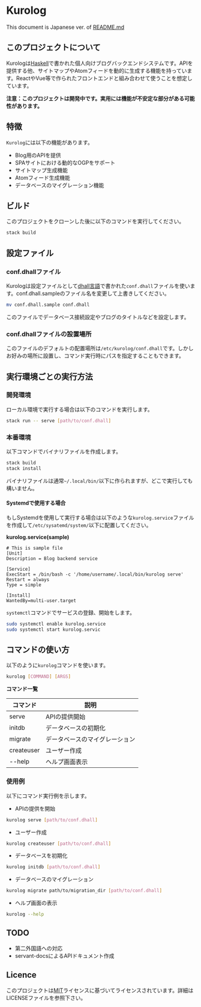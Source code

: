 Kurolog
=======
This document is Japanese ver. of [README.md]()

## このプロジェクトについて
Kurologは[Haskell](https://www.haskell.org/)で書かれた個人向けブログバックエンドシステムです。APIを提供する他、サイトマップやAtomフィードを動的に生成する機能を持っています。ReactやVue等で作られたフロントエンドと組み合わせて使うことを想定しています。

__注意：このプロジェクトは開発中です。実用には機能が不安定な部分がある可能性があります。__

## 特徴
`Kurolog`には以下の機能があります。

+ Blog用のAPIを提供
+ SPAサイトにおける動的なOGPをサポート
+ サイトマップ生成機能
+ Atomフィード生成機能
+ データベースのマイグレーション機能

## ビルド
このプロジェクトをクローンした後に以下のコマンドを実行してください。

```bash
stack build
```

## 設定ファイル
### conf.dhallファイル
Kurologは設定ファイルとして[dhall言語](https://dhall-lang.org/)で書かれた`conf.dhall`ファイルを使います。conf.dhall.sampleのファイル名を変更して上書きしてください。

```bash
mv conf.dhall.sample conf.dhall
```

このファイルでデータベース接続設定やブログのタイトルなどを設定します。

### conf.dhallファイルの設置場所
このファイルのデフォルトの配置場所は`/etc/kurolog/conf.dhall`です。しかしお好みの場所に設置し、コマンド実行時にパスを指定することもできます。

## 実行環境ごとの実行方法
### 開発環境
ローカル環境で実行する場合は以下のコマンドを実行します。

```bash
stack run -- serve [path/to/conf.dhall]
```

### 本番環境
以下コマンドでバイナリファイルを作成します。

```bash
stack build
stack install
```
バイナリファイルは通常`~/.local/bin/`以下に作られますが、どこで実行しても構いません。

#### Systemdで使用する場合
もしSystemdを使用して実行する場合は以下のような`kurolog.service`ファイルを作成して`/etc/sysatemd/system/`以下に配置してください。

__kurolog.service(sample)__

```
# This is sample file
[Unit]
Description = Blog backend service

[Service]
ExecStart = /bin/bash -c '/home/username/.local/bin/kurolog serve'
Restart = always
Type = simple

[Install]
WantedBy=multi-user.target
```
`systemctl`コマンドでサービスの登録、開始をします。
```bash
sudo systemctl enable kurolog.service
sudo systemctl start kurolog.servic
```

## コマンドの使い方
以下のように`kurolog`コマンドを使います。

```bash
kurolog [COMMAND] [ARGS]
```
__コマンド一覧__

|コマンド|説明|
|---|---|
|serve|APIの提供開始|
|initdb|データベースの初期化|
|migrate|データベースのマイグレーション|
|createuser|ユーザー作成|
|--help|ヘルプ画面表示|

### 使用例
以下にコマンド実行例を示します。

+ APIの提供を開始

```bash
kurolog serve [path/to/conf.dhall]
```

+ ユーザー作成

```bash
kurolog createuser [path/to/conf.dhall]
```

+ データベースを初期化

```bash
kurolog initdb [path/to/conf.dhall]
```

+ データベースのマイグレーション

```bash
kurolog migrate path/to/migration_dir [path/to/conf.dhall]
```

+ ヘルプ画面の表示

```bash
kurolog --help
```

## TODO
+ 第二外国語への対応
+ servant-docsによるAPIドキュメント作成

## Licence
このプロジェクトは[MIT](http://www.opensource.org/licenses/mit-license.php)ライセンスに基づいてライセンスされています。詳細はLICENSEファイルを参照下さい。


